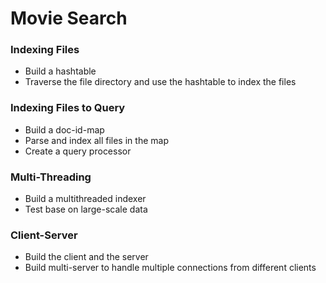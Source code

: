 # Movie Search

### Indexing Files
- Build a hashtable
- Traverse the file directory and use the hashtable to index the files

### Indexing Files to Query
- Build a doc-id-map
- Parse and index all files in the map
- Create a query processor

### Multi-Threading
- Build a multithreaded indexer
- Test base on large-scale data

### Client-Server
- Build the client and the server
- Build multi-server to handle multiple connections from different clients
